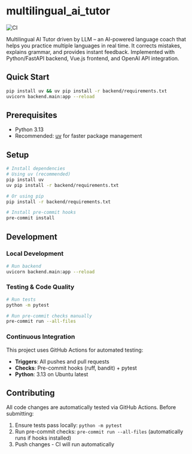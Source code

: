 # multilingual_ai_tutor

![CI](https://github.com/sanjok-bless/multilingual_ai_tutor/workflows/CI/badge.svg)

Multilingual AI Tutor driven by LLM – an AI-powered language coach that helps you practice multiple languages in real time. It corrects mistakes, explains grammar, and provides instant feedback. Implemented with Python/FastAPI backend, Vue.js frontend, and OpenAI API integration.

## Quick Start
```bash
pip install uv && uv pip install -r backend/requirements.txt
uvicorn backend.main:app --reload
```

## Prerequisites
- Python 3.13
- Recommended: [uv](https://docs.astral.sh/uv/getting-started/installation/) for faster package management

## Setup
```bash
# Install dependencies
# Using uv (recommended)
pip install uv
uv pip install -r backend/requirements.txt

# Or using pip
pip install -r backend/requirements.txt

# Install pre-commit hooks
pre-commit install
```

## Development

### Local Development
```bash
# Run backend
uvicorn backend.main:app --reload
```

### Testing & Code Quality
```bash
# Run tests
python -m pytest

# Run pre-commit checks manually
pre-commit run --all-files
```

### Continuous Integration
This project uses GitHub Actions for automated testing:
- **Triggers**: All pushes and pull requests
- **Checks**: Pre-commit hooks (ruff, bandit) + pytest
- **Python**: 3.13 on Ubuntu latest

## Contributing
All code changes are automatically tested via GitHub Actions. Before submitting:
1. Ensure tests pass locally: `python -m pytest`
2. Run pre-commit checks: `pre-commit run --all-files` (automatically runs if hooks installed)
3. Push changes - CI will run automatically
